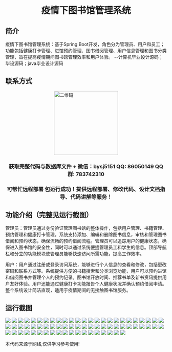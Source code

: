 <p><h1 align="center">疫情下图书馆管理系统</h1></p>

## 简介
疫情下图书馆管理系统：基于Spring Boot开发，角色分为管理员、用户和员工；功能包括健康打卡管理、进馆预约管理、图书借阅管理、用户信息管理和图书分类管理，旨在提高疫情期间图书馆管理效率和用户体验。    --计算机毕业设计源码；毕设源码；java毕业设计源码


## 联系方式
<img src="https://bs-1329754181.cos.ap-shanghai.myqcloud.com/wx.jpg" alt="二维码" style="display: block; margin: 0 auto;" width="200px">
<p><h3 align="center">获取完整代码与数据库文件 + 微信：bysj5151 QQ: 86050149 QQ群: 783742310</h3></p>
<p><h3 align="center">可帮忙远程部署 包运行成功！提供远程部署、修改代码、设计文档指导、代码讲解等服务！</h3></p>

## 功能介绍（完整见运行截图）
管理员：管理员通过身份验证管理图书馆的整体操作，包括用户管理、书籍管理、预约管理和健康打卡管理。系统支持添加、编辑和删除图书信息，审核和管理图书借阅和预约状态，确保流畅的预约借阅流程。管理员可以追踪用户的健康状态，确保进入图书馆的安全性，同时可以通过系统便捷管理员工和学生的信息。顶部导航栏和分立的功能模块使管理员能够快速访问所需功能，提高工作效率。

用户：用户通过注册或登录访问系统，能够进行个人信息的查看和修改，包括更改密码和联系方式等。系统提供方便的书籍搜索和分类浏览功能，用户可以预约进馆和借阅图书并管理个人的预约记录。图书馆开放时间、推荐书单及新书资讯提供用户友好体验。用户还能通过健康打卡功能报告个人健康状况并确认预约借阅申请。整个系统设计简洁直观，适用于疫情期间的无接触图书馆服务。


## 运行截图
![](https://bs-1329754181.cos.ap-shanghai.myqcloud.com/spring/LibraryManagementSystemUnderPandemic/img/001.jpg)
![](https://bs-1329754181.cos.ap-shanghai.myqcloud.com/spring/LibraryManagementSystemUnderPandemic/img/002.jpg)
![](https://bs-1329754181.cos.ap-shanghai.myqcloud.com/spring/LibraryManagementSystemUnderPandemic/img/003.jpg)
![](https://bs-1329754181.cos.ap-shanghai.myqcloud.com/spring/LibraryManagementSystemUnderPandemic/img/004.jpg)
![](https://bs-1329754181.cos.ap-shanghai.myqcloud.com/spring/LibraryManagementSystemUnderPandemic/img/005.jpg)
![](https://bs-1329754181.cos.ap-shanghai.myqcloud.com/spring/LibraryManagementSystemUnderPandemic/img/006.jpg)
![](https://bs-1329754181.cos.ap-shanghai.myqcloud.com/spring/LibraryManagementSystemUnderPandemic/img/007.jpg)
![](https://bs-1329754181.cos.ap-shanghai.myqcloud.com/spring/LibraryManagementSystemUnderPandemic/img/008.jpg)
![](https://bs-1329754181.cos.ap-shanghai.myqcloud.com/spring/LibraryManagementSystemUnderPandemic/img/009.jpg)
![](https://bs-1329754181.cos.ap-shanghai.myqcloud.com/spring/LibraryManagementSystemUnderPandemic/img/010.jpg)
![](https://bs-1329754181.cos.ap-shanghai.myqcloud.com/spring/LibraryManagementSystemUnderPandemic/img/011.jpg)
![](https://bs-1329754181.cos.ap-shanghai.myqcloud.com/spring/LibraryManagementSystemUnderPandemic/img/012.jpg)
![](https://bs-1329754181.cos.ap-shanghai.myqcloud.com/spring/LibraryManagementSystemUnderPandemic/img/013.jpg)
![](https://bs-1329754181.cos.ap-shanghai.myqcloud.com/spring/LibraryManagementSystemUnderPandemic/img/014.jpg)
![](https://bs-1329754181.cos.ap-shanghai.myqcloud.com/spring/LibraryManagementSystemUnderPandemic/img/015.jpg)
![](https://bs-1329754181.cos.ap-shanghai.myqcloud.com/spring/LibraryManagementSystemUnderPandemic/img/016.jpg)
![](https://bs-1329754181.cos.ap-shanghai.myqcloud.com/spring/LibraryManagementSystemUnderPandemic/img/017.jpg)
![](https://bs-1329754181.cos.ap-shanghai.myqcloud.com/spring/LibraryManagementSystemUnderPandemic/img/018.jpg)
![](https://bs-1329754181.cos.ap-shanghai.myqcloud.com/spring/LibraryManagementSystemUnderPandemic/img/019.jpg)
![](https://bs-1329754181.cos.ap-shanghai.myqcloud.com/spring/LibraryManagementSystemUnderPandemic/img/020.jpg)
![](https://bs-1329754181.cos.ap-shanghai.myqcloud.com/spring/LibraryManagementSystemUnderPandemic/img/021.jpg)
![](https://bs-1329754181.cos.ap-shanghai.myqcloud.com/spring/LibraryManagementSystemUnderPandemic/img/022.jpg)
![](https://bs-1329754181.cos.ap-shanghai.myqcloud.com/spring/LibraryManagementSystemUnderPandemic/img/023.jpg)
![](https://bs-1329754181.cos.ap-shanghai.myqcloud.com/spring/LibraryManagementSystemUnderPandemic/img/024.jpg)
![](https://bs-1329754181.cos.ap-shanghai.myqcloud.com/spring/LibraryManagementSystemUnderPandemic/img/025.jpg)
![](https://bs-1329754181.cos.ap-shanghai.myqcloud.com/spring/LibraryManagementSystemUnderPandemic/img/026.jpg)
![](https://bs-1329754181.cos.ap-shanghai.myqcloud.com/spring/LibraryManagementSystemUnderPandemic/img/027.jpg)
![](https://bs-1329754181.cos.ap-shanghai.myqcloud.com/spring/LibraryManagementSystemUnderPandemic/img/028.jpg)
![](https://bs-1329754181.cos.ap-shanghai.myqcloud.com/spring/LibraryManagementSystemUnderPandemic/img/029.jpg)
![](https://bs-1329754181.cos.ap-shanghai.myqcloud.com/spring/LibraryManagementSystemUnderPandemic/img/030.jpg)
![](https://bs-1329754181.cos.ap-shanghai.myqcloud.com/spring/LibraryManagementSystemUnderPandemic/img/031.jpg)
![](https://bs-1329754181.cos.ap-shanghai.myqcloud.com/spring/LibraryManagementSystemUnderPandemic/img/032.jpg)
![](https://bs-1329754181.cos.ap-shanghai.myqcloud.com/spring/LibraryManagementSystemUnderPandemic/img/033.jpg)
![](https://bs-1329754181.cos.ap-shanghai.myqcloud.com/spring/LibraryManagementSystemUnderPandemic/img/034.jpg)
![](https://bs-1329754181.cos.ap-shanghai.myqcloud.com/spring/LibraryManagementSystemUnderPandemic/img/035.jpg)
![](https://bs-1329754181.cos.ap-shanghai.myqcloud.com/spring/LibraryManagementSystemUnderPandemic/img/036.jpg)
![](https://bs-1329754181.cos.ap-shanghai.myqcloud.com/spring/LibraryManagementSystemUnderPandemic/img/037.jpg)
![](https://bs-1329754181.cos.ap-shanghai.myqcloud.com/spring/LibraryManagementSystemUnderPandemic/img/038.jpg)
![](https://bs-1329754181.cos.ap-shanghai.myqcloud.com/spring/LibraryManagementSystemUnderPandemic/img/039.jpg)
![](https://bs-1329754181.cos.ap-shanghai.myqcloud.com/spring/LibraryManagementSystemUnderPandemic/img/040.jpg)
![](https://bs-1329754181.cos.ap-shanghai.myqcloud.com/spring/LibraryManagementSystemUnderPandemic/img/041.jpg)
![](https://bs-1329754181.cos.ap-shanghai.myqcloud.com/spring/LibraryManagementSystemUnderPandemic/img/042.jpg)
![](https://bs-1329754181.cos.ap-shanghai.myqcloud.com/spring/LibraryManagementSystemUnderPandemic/img/043.jpg)
![](https://bs-1329754181.cos.ap-shanghai.myqcloud.com/spring/LibraryManagementSystemUnderPandemic/img/044.jpg)
![](https://bs-1329754181.cos.ap-shanghai.myqcloud.com/spring/LibraryManagementSystemUnderPandemic/img/045.jpg)
![](https://bs-1329754181.cos.ap-shanghai.myqcloud.com/spring/LibraryManagementSystemUnderPandemic/img/046.jpg)
![](https://bs-1329754181.cos.ap-shanghai.myqcloud.com/spring/LibraryManagementSystemUnderPandemic/img/047.jpg)
![](https://bs-1329754181.cos.ap-shanghai.myqcloud.com/spring/LibraryManagementSystemUnderPandemic/img/048.jpg)
![](https://bs-1329754181.cos.ap-shanghai.myqcloud.com/spring/LibraryManagementSystemUnderPandemic/img/049.jpg)
![](https://bs-1329754181.cos.ap-shanghai.myqcloud.com/spring/LibraryManagementSystemUnderPandemic/img/050.jpg)
![](https://bs-1329754181.cos.ap-shanghai.myqcloud.com/spring/LibraryManagementSystemUnderPandemic/img/051.jpg)
![](https://bs-1329754181.cos.ap-shanghai.myqcloud.com/spring/LibraryManagementSystemUnderPandemic/img/052.jpg)
![](https://bs-1329754181.cos.ap-shanghai.myqcloud.com/spring/LibraryManagementSystemUnderPandemic/img/053.jpg)
![](https://bs-1329754181.cos.ap-shanghai.myqcloud.com/spring/LibraryManagementSystemUnderPandemic/img/054.jpg)
![](https://bs-1329754181.cos.ap-shanghai.myqcloud.com/spring/LibraryManagementSystemUnderPandemic/img/055.jpg)
![](https://bs-1329754181.cos.ap-shanghai.myqcloud.com/spring/LibraryManagementSystemUnderPandemic/img/056.jpg)
![](https://bs-1329754181.cos.ap-shanghai.myqcloud.com/spring/LibraryManagementSystemUnderPandemic/img/057.jpg)
![](https://bs-1329754181.cos.ap-shanghai.myqcloud.com/spring/LibraryManagementSystemUnderPandemic/img/058.jpg)
![](https://bs-1329754181.cos.ap-shanghai.myqcloud.com/spring/LibraryManagementSystemUnderPandemic/img/059.jpg)
![](https://bs-1329754181.cos.ap-shanghai.myqcloud.com/spring/LibraryManagementSystemUnderPandemic/img/060.jpg)
![](https://bs-1329754181.cos.ap-shanghai.myqcloud.com/spring/LibraryManagementSystemUnderPandemic/img/061.jpg)
![](https://bs-1329754181.cos.ap-shanghai.myqcloud.com/spring/LibraryManagementSystemUnderPandemic/img/062.jpg)
![](https://bs-1329754181.cos.ap-shanghai.myqcloud.com/spring/LibraryManagementSystemUnderPandemic/img/063.jpg)
![](https://bs-1329754181.cos.ap-shanghai.myqcloud.com/spring/LibraryManagementSystemUnderPandemic/img/064.jpg)
![](https://bs-1329754181.cos.ap-shanghai.myqcloud.com/spring/LibraryManagementSystemUnderPandemic/img/065.jpg)
![](https://bs-1329754181.cos.ap-shanghai.myqcloud.com/spring/LibraryManagementSystemUnderPandemic/img/066.jpg)
![](https://bs-1329754181.cos.ap-shanghai.myqcloud.com/spring/LibraryManagementSystemUnderPandemic/img/067.jpg)
![](https://bs-1329754181.cos.ap-shanghai.myqcloud.com/spring/LibraryManagementSystemUnderPandemic/img/068.jpg)
![](https://bs-1329754181.cos.ap-shanghai.myqcloud.com/spring/LibraryManagementSystemUnderPandemic/img/069.jpg)

<p>本代码来源于网络,仅供学习参考使用!</p>
